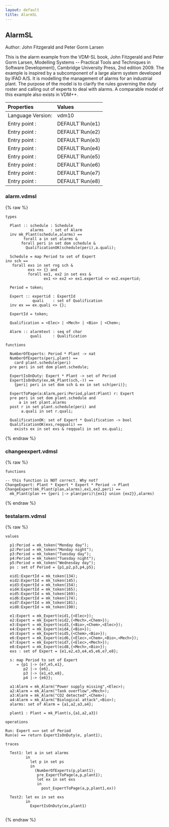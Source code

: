 ```yaml
---
layout: default
title: AlarmSL
---
```


## AlarmSL
Author: John Fitzgerald and Peter Gorm Larsen



This is the alarm example from the VDM-SL book, John Fitzgerald and
Peter Gorm Larsen, Modelling Systems -- Practical Tools and Techniques
in Software Development}, Cambridge University Press, 2nd edition
2009. The example is inspired by a subcomponent of a large alarm
system developed by IFAD A/S. It is modelling the management of alarms
for an industrial plant. The purpose of the model is to clarify the
rules governing the duty roster and calling out of experts to deal
with alarms. A comparable model of this example also exists in VDM++.


| Properties | Values          |
| :------------ | :---------- |
|Language Version:| vdm10|
|Entry point     :| DEFAULT`Run(e1)|
|Entry point     :| DEFAULT`Run(e2)|
|Entry point     :| DEFAULT`Run(e3)|
|Entry point     :| DEFAULT`Run(e4)|
|Entry point     :| DEFAULT`Run(e5)|
|Entry point     :| DEFAULT`Run(e6)|
|Entry point     :| DEFAULT`Run(e7)|
|Entry point     :| DEFAULT`Run(e8)|


### alarm.vdmsl

{% raw %}
~~~
types

  Plant :: schedule : Schedule
           alarms   : set of Alarm
  inv mk_Plant(schedule,alarms) ==
        forall a in set alarms &
	   forall peri in set dom schedule &
	     QualificationOK(schedule(peri),a.quali);
	     
  Schedule = map Period to set of Expert
inv sch ==
   forall exs in set rng sch &
          exs <> {} and
          forall ex1, ex2 in set exs &
                 ex1 <> ex2 => ex1.expertid <> ex2.expertid;

  Period = token;

  Expert :: expertid : ExpertId
            quali    : set of Qualification
  inv ex == ex.quali <> {};

  ExpertId = token;

  Qualification = <Elec> | <Mech> | <Bio> | <Chem>;
	   
  Alarm :: alarmtext : seq of char
           quali     : Qualification

functions

  NumberOfExperts: Period * Plant -> nat
  NumberOfExperts(peri,plant) ==
    card plant.schedule(peri)
  pre peri in set dom plant.schedule;

  ExpertIsOnDuty: Expert * Plant -> set of Period
  ExpertIsOnDuty(ex,mk_Plant(sch,-)) ==
    {peri| peri in set dom sch & ex in set sch(peri)};

  ExpertToPage(a:Alarm,peri:Period,plant:Plant) r: Expert
  pre peri in set dom plant.schedule and
      a in set plant.alarms
  post r in set plant.schedule(peri) and
       a.quali in set r.quali;

  QualificationOK: set of Expert * Qualification -> bool
  QualificationOK(exs,reqquali) ==
    exists ex in set exs & reqquali in set ex.quali;

~~~
{% endraw %}

### changeexpert.vdmsl

{% raw %}
~~~
functions

-- this function is NOT correct. Why not?
ChangeExpert: Plant * Expert * Expert * Period -> Plant
ChangeExpert(mk_Plant(plan,alarms),ex1,ex2,peri) ==
  mk_Plant(plan ++ {peri |-> plan(peri)\{ex1} union {ex2}},alarms)
~~~
{% endraw %}

### testalarm.vdmsl

{% raw %}
~~~
values
 
  p1:Period = mk_token("Monday day");
  p2:Period = mk_token("Monday night");
  p3:Period = mk_token("Tuesday day");
  p4:Period = mk_token("Tuesday night");
  p5:Period = mk_token("Wednesday day");
  ps : set of Period = {p1,p2,p3,p4,p5};

  eid1:ExpertId = mk_token(134);
  eid2:ExpertId = mk_token(145);
  eid3:ExpertId = mk_token(154);
  eid4:ExpertId = mk_token(165);
  eid5:ExpertId = mk_token(169);
  eid6:ExpertId = mk_token(174);
  eid7:ExpertId = mk_token(181);
  eid8:ExpertId = mk_token(190);
  
  e1:Expert = mk_Expert(eid1,{<Elec>});
  e2:Expert = mk_Expert(eid2,{<Mech>,<Chem>});
  e3:Expert = mk_Expert(eid3,{<Bio>,<Chem>,<Elec>});
  e4:Expert = mk_Expert(eid4,{<Bio>});
  e5:Expert = mk_Expert(eid5,{<Chem>,<Bio>});
  e6:Expert = mk_Expert(eid6,{<Elec>,<Chem>,<Bio>,<Mech>});
  e7:Expert = mk_Expert(eid7,{<Elec>,<Mech>});
  e8:Expert = mk_Expert(eid8,{<Mech>,<Bio>});
  exs : set of Expert = {e1,e2,e3,e4,e5,e6,e7,e8};

  s: map Period to set of Expert
     = {p1 |-> {e7,e5,e1},
        p2 |-> {e6},
        p3 |-> {e1,e3,e8},
        p4 |-> {e6}};

  a1:Alarm = mk_Alarm("Power supply missing",<Elec>);
  a2:Alarm = mk_Alarm("Tank overflow",<Mech>);
  a3:Alarm = mk_Alarm("CO2 detected",<Chem>);
  a4:Alarm = mk_Alarm("Biological attack",<Bio>);
  alarms: set of Alarm = {a1,a2,a3,a4};
  
  plant1 : Plant = mk_Plant(s,{a1,a2,a3})
  
operations

Run: Expert ==> set of Period
Run(e) == return ExpertIsOnDuty(e, plant1);

traces 

  Test1: let a in set alarms
         in
           let p in set ps 
           in
             (NumberOfExperts(p,plant1);
              pre_ExpertToPage(a,p,plant1);
              let ex in set exs
              in
                post_ExpertToPage(a,p,plant1,ex))
               
  Test2: let ex in set exs
         in
           ExpertIsOnDuty(ex,plant1)
 
~~~
{% endraw %}

